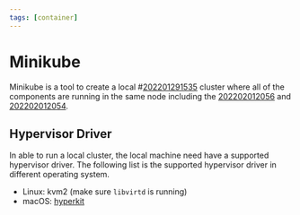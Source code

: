 ```yaml
---
tags: [container]
---
```


# Minikube

Minikube is a tool to create a local #[202201291535](202201291535.md) cluster where all of the
components are running in the same node including the [202202012056](202202012056.md) and
[202202012054](202202012054.md).

## Hypervisor Driver

In able to run a local cluster, the local machine need have a supported
hypervisor driver. The following list is the supported hypervisor driver in
different operating system.
- Linux: kvm2 (make sure `libvirtd` is running)
- macOS: [hyperkit](202203281448.md)
